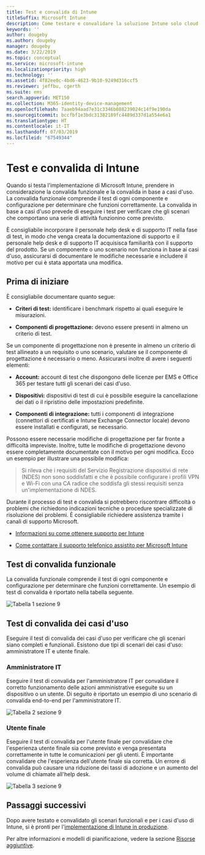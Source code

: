 ```yaml
---
title: Test e convalida di Intune
titleSuffix: Microsoft Intune
description: Come testare e convalidare la soluzione Intune solo cloud nell'ambiente in uso.
keywords: ''
author: dougeby
ms.author: dougeby
manager: dougeby
ms.date: 3/22/2019
ms.topic: conceptual
ms.service: microsoft-intune
ms.localizationpriority: high
ms.technology: ''
ms.assetid: 4f82ee0c-4bd6-4623-9b10-9249d316ccf5
ms.reviewer: jeffbu, cgerth
ms.suite: ems
search.appverid: MET150
ms.collection: M365-identity-device-management
ms.openlocfilehash: 7aaeb94aad7e31c3346b088239024c14f9e190da
ms.sourcegitcommit: bccfbf1e3bdc31382189fc4489d337d1a554e6a1
ms.translationtype: HT
ms.contentlocale: it-IT
ms.lasthandoff: 07/03/2019
ms.locfileid: "67549344"
---
```

# <a name="intune-testing-and-validation"></a>Test e convalida di Intune

Quando si testa l'implementazione di Microsoft Intune, prendere in considerazione la convalida funzionale e la convalida in base a casi d'uso. La convalida funzionale comprende il test di ogni componente e configurazione per determinare che funzioni correttamente. La convalida in base a casi d'uso prevede di eseguire i test per verificare che gli scenari che comportano una serie di attività funzionino come previsto. 

È consigliabile incorporare il personale help desk e di supporto IT nella fase di test, in modo che venga creata la documentazione di supporto e il personale help desk e di supporto IT acquisisca familiarità con il supporto del prodotto. Se un componente o uno scenario non funziona in base ai casi d'uso, assicurarsi di documentare le modifiche necessarie e includere il motivo per cui è stata apportata una modifica.

## <a name="before-you-begin"></a>Prima di iniziare

È consigliabile documentare quanto segue:

- **Criteri di test:** identificare i benchmark rispetto ai quali eseguire le misurazioni.

- **Componenti di progettazione:** devono essere presenti in almeno un criterio di test.

Se un componente di progettazione non è presente in almeno un criterio di test allineato a un requisito o uno scenario, valutare se il componente di progettazione è necessario o meno. Assicurarsi inoltre di avere i seguenti elementi:

- **Account:** account di test che dispongono delle licenze per EMS e Office 365 per testare tutti gli scenari dei casi d'uso.

- **Dispositivi:** dispositivi di test di cui è possibile eseguire la cancellazione dei dati o il ripristino delle impostazioni predefinite.

- **Componenti di integrazione:** tutti i componenti di integrazione (connettori di certificati e Intune Exchange Connector locale) devono essere installati e configurati, se necessario.

Possono essere necessarie modifiche di progettazione per far fronte a difficoltà impreviste. Inoltre, tutte le modifiche di progettazione devono essere completamente documentate con il motivo per ogni modifica. Ecco un esempio per illustrare una possibile modifica:

<blockquote>Si rileva che i requisiti del Servizio Registrazione dispositivi di rete (NDES) non sono soddisfatti e che è possibile configurare i profili VPN e Wi-Fi con una CA radice che soddisfa gli stessi requisiti senza un'implementazione di NDES.</blockquote>

Durante il processo di test e convalida si potrebbero riscontrare difficoltà o problemi che richiedono indicazioni tecniche o procedure specializzate di risoluzione dei problemi. È consigliabile richiedere assistenza tramite i canali di supporto Microsoft.

- [Informazioni su come ottenere supporto per Intune](get-support.md)

- [Come contattare il supporto telefonico assistito per Microsoft Intune](get-support.md)

## <a name="functional-validation-testing"></a>Test di convalida funzionale

La convalida funzionale comprende il test di ogni componente e configurazione per determinare che funzioni correttamente. Un esempio di test di convalida è riportato nella tabella seguente.

![Tabella 1 sezione 9](./media/section-9-image-1-table.PNG)

## <a name="use-case-validation-testing"></a>Test di convalida dei casi d'uso

Eseguire il test di convalida dei casi d'uso per verificare che gli scenari siano completi e funzionali. Esistono due tipi di scenari dei casi d'uso: amministratore IT e utente finale.

### <a name="it-admin"></a>Amministratore IT

Eseguire il test di convalida per l'amministratore IT per convalidare il corretto funzionamento delle azioni amministrative eseguite su un dispositivo o un utente. Di seguito è riportato un esempio di uno scenario di convalida end-to-end per l'amministratore IT.

![Tabella 2 sezione 9](./media/section-9-image-2-table.PNG)

### <a name="end-user"></a>Utente finale

Eseguire il test di convalida per l'utente finale per convalidare che l'esperienza utente finale sia come previsto e venga presentata correttamente in tutte le comunicazioni per gli utenti. È importante convalidare che l'esperienza dell'utente finale sia corretta. Un errore di convalida può causare una riduzione dei tassi di adozione e un aumento del volume di chiamate all'help desk.

![Tabella 3 sezione 9](./media/section-9-image-3-table.PNG)

## <a name="next-steps"></a>Passaggi successivi

Dopo avere testato e convalidato gli scenari funzionali e per i casi d'uso di Intune, si è pronti per l'[implementazione di Intune in produzione](planning-guide-rollout-plan.md).

Per altre informazioni e modelli di pianificazione, vedere la sezione [Risorse aggiuntive](planning-guide-resources.md).
